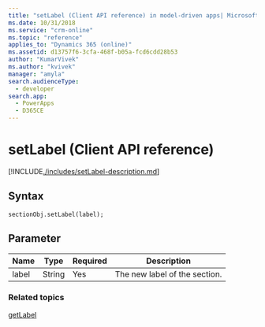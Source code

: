 ```yaml
---
title: "setLabel (Client API reference) in model-driven apps| MicrosoftDocs"
ms.date: 10/31/2018
ms.service: "crm-online"
ms.topic: "reference"
applies_to: "Dynamics 365 (online)"
ms.assetid: d13757f6-3cfa-468f-b05a-fcd6cdd28b53
author: "KumarVivek"
ms.author: "kvivek"
manager: "amyla"
search.audienceType: 
  - developer
search.app: 
  - PowerApps
  - D365CE
---
```

# setLabel (Client API reference)



[!INCLUDE[./includes/setLabel-description.md](./includes/setLabel-description.md)]

## Syntax

`sectionObj.setLabel(label);`

## Parameter

|Name|Type|Required|Description|
|--|--|--|--|
|label|String|Yes|The new label of the section.|

### Related topics

[getLabel](getLabel.md)